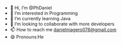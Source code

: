 - 👋 Hi, I’m @PhDaniel
- 👀 I’m interested in Programming
- 🌱 I’m currently learning Java 
- 💞️ I’m looking to collaborate with more developers 
- 📫 How to reach me danielmagero078@gmail.com
- 😄 Pronouns:He 
  

<!---
PhDaniel/PhDaniel is a ✨ special ✨ repository because its `README.md` (this file) appears on your GitHub profile.
You can click the Preview link to take a look at your changes.
--->
